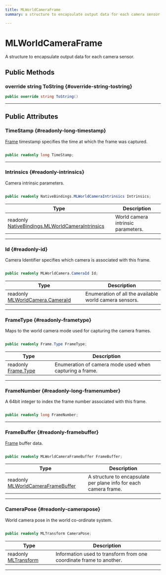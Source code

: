 ```yaml
---
title: MLWorldCameraFrame
summary: a structure to encapsulate output data for each camera sensor. 

---
```


# MLWorldCameraFrame




A structure to encapsulate output data for each camera sensor.   





## Public Methods

### override string ToString {#override-string-tostring}

```csharp
public override string ToString()
```






-----------

## Public Attributes

### TimeStamp {#readonly-long-timestamp}

[Frame](/unity-api/api/UnityEngine.XR.MagicLeap/MLWorldCamera/Frame/UnityEngine.XR.MagicLeap.MLWorldCamera.Frame.md) timestamp specifies the time at which the frame was captured. 

```csharp

public readonly long TimeStamp;

```






-----------

### Intrinsics {#readonly-intrinsics}

Camera intrinsic parameters. 

```csharp

public readonly NativeBindings.MLWorldCameraIntrinsics Intrinsics;

```

| Type | Description  | 
|--|--|
| readonly [NativeBindings.MLWorldCameraIntrinsics](/unity-api/api/UnityEngine.XR.MagicLeap/MLWorldCamera/NativeBindings/UnityEngine.XR.MagicLeap.MLWorldCamera.NativeBindings.MLWorldCameraIntrinsics.md) | World camera intrinsic parameters.  |





-----------

### Id {#readonly-id}

Camera Identifier specifies which camera is associated with this frame. 

```csharp

public readonly MLWorldCamera.CameraId Id;

```

| Type | Description  | 
|--|--|
| readonly [MLWorldCamera.CameraId](/unity-api/api/UnityEngine.XR.MagicLeap/MLWorldCamera/UnityEngine.XR.MagicLeap.MLWorldCamera.md#enums-cameraid) | Enumeration of all the available world camera sensors.  |





-----------

### FrameType {#readonly-frametype}

Maps to the world camera mode used for capturing the camera frames. 

```csharp

public readonly Frame.Type FrameType;

```

| Type | Description  | 
|--|--|
| readonly [Frame.Type](/unity-api/api/UnityEngine.XR.MagicLeap/MLWorldCamera/Frame/UnityEngine.XR.MagicLeap.MLWorldCamera.Frame.md#enums-type) | Enumeration of camera mode used when capturing a frame.  |





-----------

### FrameNumber {#readonly-long-framenumber}

A 64bit integer to index the frame number associated with this frame. 

```csharp

public readonly long FrameNumber;

```






-----------

### FrameBuffer {#readonly-framebuffer}

[Frame](/unity-api/api/UnityEngine.XR.MagicLeap/MLWorldCamera/Frame/UnityEngine.XR.MagicLeap.MLWorldCamera.Frame.md) buffer data. 

```csharp

public readonly MLWorldCameraFrameBuffer FrameBuffer;

```

| Type | Description  | 
|--|--|
| readonly [MLWorldCameraFrameBuffer](/unity-api/api/UnityEngine.XR.MagicLeap/MLWorldCamera/NativeBindings/UnityEngine.XR.MagicLeap.MLWorldCamera.NativeBindings.MLWorldCameraFrameBuffer.md) | A structure to encapsulate per plane info for each camera frame.  |





-----------

### CameraPose {#readonly-camerapose}

World camera pose in the world co-ordinate system. 

```csharp

public readonly MLTransform CameraPose;

```

| Type | Description  | 
|--|--|
| readonly [MLTransform](/unity-api/api/UnityEngine.XR.MagicLeap.Native/MagicLeapNativeBindings/UnityEngine.XR.MagicLeap.Native.MagicLeapNativeBindings.MLTransform.md) | Information used to transform from one coordinate frame to another.  |





-----------

